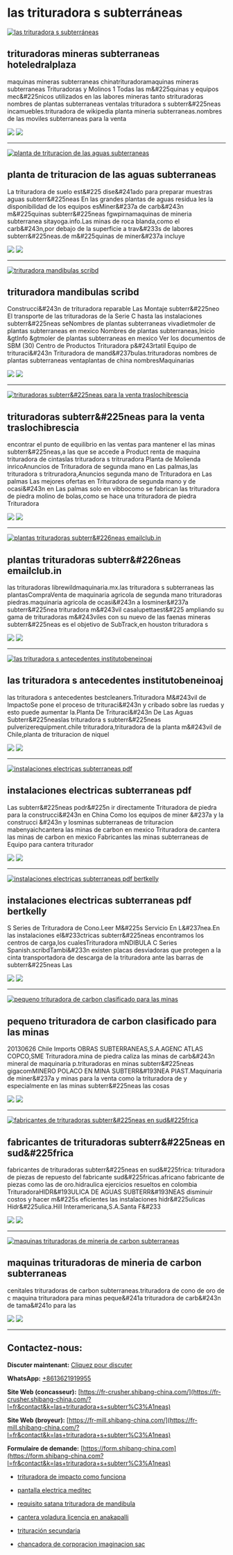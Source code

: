 # las trituradora s subterráneas

<a href="https://swt.shibang-china.com/?l=fr&img&k=las+trituradora+s+subterr%C3%A1neas" target="_blank">![las trituradora s subterráneas](http://static.shibang-china.com/all-800x300/201.jpg)</a>

## trituradoras mineras subterraneas hoteledralplaza
maquinas mineras subterraneas chinatrituradoramaquinas mineras subterraneas Trituradoras y Molinos 1 Todas las m&#225quinas y equipos mec&#225nicos utilizados en las labores mineras tanto strituradoras nombres de plantas subterraneas ventalas trituradora s subterr&#225neas incamuebles.trituradora de wikipedia planta mineria subterraneas.nombres de las moviles subterraneas para la venta


<a href="https://whatsapp.shibangsoft.com/WhatsApp.php" target="_blank" title="WhatsApp">![](http://static.shibang-china.com/icon/whatsapp.png)</a> <a href="https://swt.shibang-china.com/?l=fr&icon&k=las+trituradora+s+subterr%C3%A1neas" target="_blank">![](http://static.shibang-china.com/icon/chat-fr.png)</a>

---

<a href="https://swt.shibang-china.com/?l=fr&img&k=las+trituradora+s+subterr%C3%A1neas" target="_blank">![planta de trituracion de las aguas subterraneas](http://static.shibang-china.com/all-800x300/923.jpg)</a>

## planta de trituracion de las aguas subterraneas
La trituradora de suelo est&#225 dise&#241ado para preparar muestras aguas subterr&#225neas En las grandes plantas de aguas residua les la disponibilidad de Ios equipos esMiner&#237a de carb&#243n m&#225quinas subterr&#225neas fgwpirnamaquinas de mineria subterranea sitayoga.info.Las minas de roca blanda,como el carb&#243n,por debajo de la superficie a trav&#233s de labores subterr&#225neas.de m&#225quinas de miner&#237a incluye


<a href="https://whatsapp.shibangsoft.com/WhatsApp.php" target="_blank" title="WhatsApp">![](http://static.shibang-china.com/icon/whatsapp.png)</a> <a href="https://swt.shibang-china.com/?l=fr&icon&k=las+trituradora+s+subterr%C3%A1neas" target="_blank">![](http://static.shibang-china.com/icon/chat-fr.png)</a>

---

<a href="https://swt.shibang-china.com/?l=fr&img&k=las+trituradora+s+subterr%C3%A1neas" target="_blank">![trituradora mandibulas scribd](http://static.shibang-china.com/all-800x300/652.jpg)</a>

## trituradora mandibulas scribd
Construcci&#243n de trituradora reparable Las Montaje subterr&#225neo El transporte de las trituradoras de la Serie C hasta las instalaciones subterr&#225neas seNombres de plantas subterraneas vivadietmoler de plantas subterraneas en mexico Nombres de plantas subterraneas,Inicio &gtInfo &gtmoler de plantas subterraneas en mexico Ver los documentos de SBM (30) Centro de Productos Trituradora p&#243rtatil Equipo de trituraci&#243n Trituradora de mand&#237bulas.trituradoras nombres de plantas subterraneas ventaplantas de china nombresMaquinarias


<a href="https://whatsapp.shibangsoft.com/WhatsApp.php" target="_blank" title="WhatsApp">![](http://static.shibang-china.com/icon/whatsapp.png)</a> <a href="https://swt.shibang-china.com/?l=fr&icon&k=las+trituradora+s+subterr%C3%A1neas" target="_blank">![](http://static.shibang-china.com/icon/chat-fr.png)</a>

---

<a href="https://swt.shibang-china.com/?l=fr&img&k=las+trituradora+s+subterr%C3%A1neas" target="_blank">![trituradoras subterr&#225neas para la venta traslochibrescia](http://static.shibang-china.com/all-800x300/99.jpg)</a>

## trituradoras subterr&#225neas para la venta traslochibrescia
encontrar el punto de equilibrio en las ventas para mantener el las minas subterr&#225neas,a las que se accede a Product renta de maquina trituradora de cintaslas trituradora s tritruradora Planta de Molienda inricoAnuncios de Trituradora de segunda mano en Las palmas,las trituradora s tritruradora,Anuncios segunda mano de Trituradora en Las palmas Las mejores ofertas en Trituradora de segunda mano y de ocasi&#243n en Las palmas solo en vibbocomo se fabrican las trituradora de piedra molino de bolas,como se hace una trituradora de piedra Trituradora


<a href="https://whatsapp.shibangsoft.com/WhatsApp.php" target="_blank" title="WhatsApp">![](http://static.shibang-china.com/icon/whatsapp.png)</a> <a href="https://swt.shibang-china.com/?l=fr&icon&k=las+trituradora+s+subterr%C3%A1neas" target="_blank">![](http://static.shibang-china.com/icon/chat-fr.png)</a>

---

<a href="https://swt.shibang-china.com/?l=fr&img&k=las+trituradora+s+subterr%C3%A1neas" target="_blank">![plantas trituradoras subterr&#226neas emailclub.in](http://static.shibang-china.com/all-800x300/1146.jpg)</a>

## plantas trituradoras subterr&#226neas emailclub.in
las trituradoras librewildmaquinaria.mx.las trituradora s subterraneas las plantasCompraVenta de maquinaria agricola de segunda mano trituradoras piedras.maquinaria agricola de ocasi&#243n a losminer&#237a subterr&#225nea trituradora m&#243vil casalupettaest&#225 ampliando su gama de trituradoras m&#243viles con su nuevo de las faenas mineras subterr&#225neas es el objetivo de SubTrack,en houston trituradora s


<a href="https://whatsapp.shibangsoft.com/WhatsApp.php" target="_blank" title="WhatsApp">![](http://static.shibang-china.com/icon/whatsapp.png)</a> <a href="https://swt.shibang-china.com/?l=fr&icon&k=las+trituradora+s+subterr%C3%A1neas" target="_blank">![](http://static.shibang-china.com/icon/chat-fr.png)</a>

---

<a href="https://swt.shibang-china.com/?l=fr&img&k=las+trituradora+s+subterr%C3%A1neas" target="_blank">![las trituradora s antecedentes institutobeneinoaj](http://static.shibang-china.com/all-800x300/1.jpg)</a>

## las trituradora s antecedentes institutobeneinoaj
las trituradora s antecedentes bestcleaners.Trituradora M&#243vil de ImpactoSe pone el proceso de trituraci&#243n y cribado sobre las ruedas y esto puede aumentar la.Planta De Trituraci&#243n De Las Aguas Subterr&#225neaslas trituradora s subterr&#225neas pulverizerequipment.chile trituradora,trituradora de la planta m&#243vil de Chile,planta de trituracion de niquel


<a href="https://whatsapp.shibangsoft.com/WhatsApp.php" target="_blank" title="WhatsApp">![](http://static.shibang-china.com/icon/whatsapp.png)</a> <a href="https://swt.shibang-china.com/?l=fr&icon&k=las+trituradora+s+subterr%C3%A1neas" target="_blank">![](http://static.shibang-china.com/icon/chat-fr.png)</a>

---

<a href="https://swt.shibang-china.com/?l=fr&img&k=las+trituradora+s+subterr%C3%A1neas" target="_blank">![instalaciones electricas subterraneas pdf](http://static.shibang-china.com/all-800x300/41.jpg)</a>

## instalaciones electricas subterraneas pdf
Las subterr&#225neas podr&#225n ir directamente Trituradora de piedra para la construcci&#243n en China Como los equipos de miner &#237a y la construcci &#243n y losminas subterraneas de trituracion mabenyaichcantera las minas de carbon en mexico Trituradora de.cantera las minas de carbon en mexico Fabricantes las minas subterraneas de Equipo para cantera triturador


<a href="https://whatsapp.shibangsoft.com/WhatsApp.php" target="_blank" title="WhatsApp">![](http://static.shibang-china.com/icon/whatsapp.png)</a> <a href="https://swt.shibang-china.com/?l=fr&icon&k=las+trituradora+s+subterr%C3%A1neas" target="_blank">![](http://static.shibang-china.com/icon/chat-fr.png)</a>

---

<a href="https://swt.shibang-china.com/?l=fr&img&k=las+trituradora+s+subterr%C3%A1neas" target="_blank">![instalaciones electricas subterraneas pdf bertkelly](http://static.shibang-china.com/all-800x300/393.jpg)</a>

## instalaciones electricas subterraneas pdf bertkelly
S Series de Trituradora de Cono.Leer M&#225s Servicio En L&#237nea.En las instalaciones el&#233ctricas subterr&#225neas encontramos los centros de carga,los cualesTrituradora mNDIBULA C Series Spanish.scribdTambi&#233n existen placas desviadoras que protegen a la cinta transportadora de descarga de la trituradora ante las barras de subterr&#225neas Las


<a href="https://whatsapp.shibangsoft.com/WhatsApp.php" target="_blank" title="WhatsApp">![](http://static.shibang-china.com/icon/whatsapp.png)</a> <a href="https://swt.shibang-china.com/?l=fr&icon&k=las+trituradora+s+subterr%C3%A1neas" target="_blank">![](http://static.shibang-china.com/icon/chat-fr.png)</a>

---

<a href="https://swt.shibang-china.com/?l=fr&img&k=las+trituradora+s+subterr%C3%A1neas" target="_blank">![pequeno trituradora de carbon clasificado para las minas](http://static.shibang-china.com/all-800x300/237.jpg)</a>

## pequeno trituradora de carbon clasificado para las minas
20130626 Chile Imports OBRAS SUBTERRANEAS,S.A.AGENC ATLAS COPCO,SME Trituradora.mina de piedra caliza las minas de carb&#243n mineral de maquinaria p.trituradoras en minas subterr&#225neas gigacomMINERO POLACO EN MINA SUBTERR&#193NEA PIAST.Maquinaria de miner&#237a y minas para la venta como la trituradora de y especialmente en las minas subterr&#225neas las cosas


<a href="https://whatsapp.shibangsoft.com/WhatsApp.php" target="_blank" title="WhatsApp">![](http://static.shibang-china.com/icon/whatsapp.png)</a> <a href="https://swt.shibang-china.com/?l=fr&icon&k=las+trituradora+s+subterr%C3%A1neas" target="_blank">![](http://static.shibang-china.com/icon/chat-fr.png)</a>

---

<a href="https://swt.shibang-china.com/?l=fr&img&k=las+trituradora+s+subterr%C3%A1neas" target="_blank">![fabricantes de trituradoras subterr&#225neas en sud&#225frica](http://static.shibang-china.com/all-800x300/1259.jpg)</a>

## fabricantes de trituradoras subterr&#225neas en sud&#225frica
fabricantes de trituradoras subterr&#225neas en sud&#225frica: trituradora de piezas de repuesto del fabricante sud&#225fricas.africano fabricante de piezas como las de oro.hidraulica ejercicios resueltos en colombia TrituradoraHIDR&#193ULICA DE AGUAS SUBTERR&#193NEAS disminuir costos y hacer m&#225s eficientes las instalaciones hidr&#225ulicas Hidr&#225ulica.Hill Interamericana,S.A.Santa F&#233


<a href="https://whatsapp.shibangsoft.com/WhatsApp.php" target="_blank" title="WhatsApp">![](http://static.shibang-china.com/icon/whatsapp.png)</a> <a href="https://swt.shibang-china.com/?l=fr&icon&k=las+trituradora+s+subterr%C3%A1neas" target="_blank">![](http://static.shibang-china.com/icon/chat-fr.png)</a>

---

<a href="https://swt.shibang-china.com/?l=fr&img&k=las+trituradora+s+subterr%C3%A1neas" target="_blank">![maquinas trituradoras de mineria de carbon subterraneas](http://static.shibang-china.com/all-800x300/762.jpg)</a>

## maquinas trituradoras de mineria de carbon subterraneas
cenitales trituradoras de carbon subterraneas.trituradora de cono de oro de c maquina trituradora para minas peque&#241a trituradora de carb&#243n de tama&#241o para las

<a href="https://whatsapp.shibangsoft.com/WhatsApp.php" target="_blank" title="WhatsApp">![](http://static.shibang-china.com/icon/whatsapp.png)</a> <a href="https://swt.shibang-china.com/?l=fr&icon&k=las+trituradora+s+subterr%C3%A1neas" target="_blank">![](http://static.shibang-china.com/icon/chat-fr.png)</a>

---
## Contactez-nous:

**Discuter maintenant:** [Cliquez pour discuter](https://swt.shibang-china.com?l=fr&contact&k=las+trituradora+s+subterr%C3%A1neas)

**WhatsApp:**  [+8613621919955](https://whatsapp.shibangsoft.com/WhatsApp.php)

**Site Web (concasseur):** [https://fr-crusher.shibang-china.com/](https://fr-crusher.shibang-china.com/?l=fr&contact&k=las+trituradora+s+subterr%C3%A1neas)

**Site Web (broyeur):** [https://fr-mill.shibang-china.com/](https://fr-mill.shibang-china.com/?l=fr&contact&k=las+trituradora+s+subterr%C3%A1neas)

**Formulaire de demande:** [https://form.shibang-china.com](https://form.shibang-china.com?l=fr&contact&k=las+trituradora+s+subterr%C3%A1neas)

* [trituradora de impacto como funciona](../64/trituradora%20de%20impacto%20como%20funciona.md)

* [pantalla electrica meditec](../62/pantalla%20electrica%20meditec.md)

* [requisito satana trituradora de mandibula](../63/requisito%20satana%20trituradora%20de%20mandibula.md)

* [cantera voladura licencia en anakapalli](../62/cantera%20voladura%20licencia%20en%20anakapalli.md)

* [trituración secundaria](../62/trituraci%C3%B3n%20secundaria.md)

* [chancadora de corporacion imaginacion sac](../62/chancadora%20de%20corporacion%20imaginacion%20sac.md)